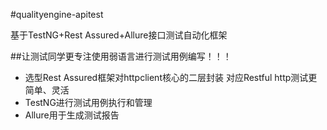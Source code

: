 #qualityengine-apitest

基于TestNG+Rest Assured+Allure接口测试自动化框架

##让测试同学更专注使用弱语言进行测试用例编写！！！

- 选型Rest Assured框架对httpclient核心的二层封装 对应Restful http测试更简单、灵活
- TestNG进行测试用例执行和管理
- Allure用于生成测试报告
 
